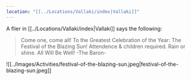 ```yaml
---
location: "[[../Locations/Vallaki/index|Vallaki]]"
---
```


A flier in [[../Locations/Vallaki/index|Vallaki]] says the following:
> Come one, come all!
> To the Greatest Celebration of the Year:
> The Festival of the Blazing Sun!
> Attendence & children required.
> Rain or shine.
> All Will Be Well!
> -The Baron-

![[../Images/Activities/festival-of-the-blazing-sun.jpeg|festival-of-the-blazing-sun.jpeg]]
